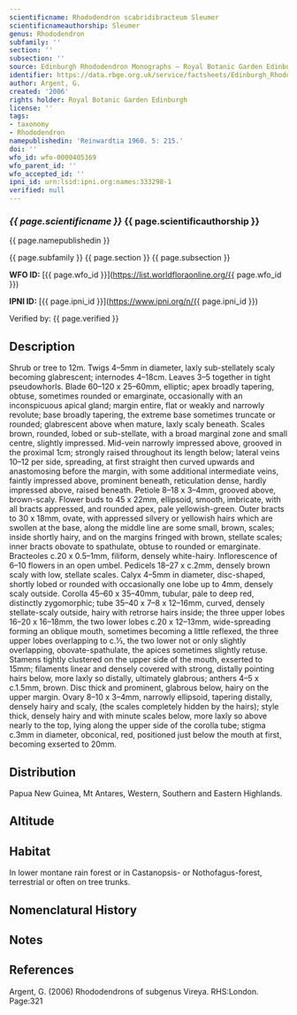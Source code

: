 ```yaml
---
scientificname: Rhododendron scabridibracteum Sleumer
scientificnameauthorship: Sleumer
genus: Rhododendron
subfamily: ''
section: ''
subsection: ''
source: Edinburgh Rhododendron Monographs – Royal Botanic Garden Edinburgh
identifier: https://data.rbge.org.uk/service/factsheets/Edinburgh_Rhododendron_Monographs.xhtml
author: Argent, G.
created: '2006'
rights holder: Royal Botanic Garden Edinburgh
license: ''
tags:
- taxonomy
- Rhododendron
namepublishedin: 'Reinwardtia 1960. 5: 215.'
doi: ''
wfo_id: wfo-0000405369
wfo_parent_id: ''
wfo_accepted_id: ''
ipni_id: urn:lsid:ipni.org:names:333298-1
verified: null
---
```

### _{{ page.scientificname }}_ {{ page.scientificauthorship }}
 {{ page.namepublishedin }}

{{ page.subfamily }} {{ page.section }} {{ page.subsection }}

**WFO ID:** [{{ page.wfo_id }}](https://list.worldfloraonline.org/{{ page.wfo_id }})

**IPNI ID:** [{{ page.ipni_id }}](https://www.ipni.org/n/{{ page.ipni_id }})

Verified by: {{ page.verified }}



## Description
Shrub or tree to 12m. Twigs 4–5mm in diameter, laxly sub-stellately scaly becoming glabrescent; internodes 4–18cm. Leaves 3–5 together in tight pseudowhorls. Blade 60–120 x 25–60mm, elliptic; apex broadly tapering, obtuse, sometimes rounded or emarginate, occasionally with an inconspicuous apical gland; margin entire, flat or weakly and narrowly revolute; base broadly tapering, the extreme base sometimes truncate or rounded; glabrescent above when mature, laxly scaly beneath. Scales brown, rounded, lobed or sub-stellate, with a broad marginal zone and small centre, slightly impressed. Mid-vein narrowly impressed above, grooved in the proximal 1cm; strongly raised throughout its length below; lateral veins 10–12 per side, spreading, at first straight then curved upwards and anastomosing before the margin, with some additional intermediate veins, faintly impressed above, prominent beneath, reticulation dense, hardly impressed above, raised beneath. Petiole 8–18 x 3–4mm, grooved above, brown-scaly. Flower buds to 45 x 22mm, ellipsoid, smooth, imbricate, with all bracts appressed, and rounded apex, pale yellowish-green. Outer bracts to 30 x 18mm, ovate, with appressed silvery or yellowish hairs which are swollen at the base, along the middle line are some small, brown, scales; inside shortly hairy, and on the margins fringed with brown, stellate scales; inner bracts obovate to spathulate, obtuse to rounded or emarginate. Bracteoles c.20 x 0.5–1mm, filiform, densely white-hairy. Inflorescence of 6–10 flowers in an open umbel. Pedicels 18–27 x c.2mm, densely brown scaly with low, stellate scales. Calyx 4–5mm in diameter, disc-shaped, shortly lobed or rounded with occasionally one lobe up to 4mm, densely scaly outside. Corolla 45–60 x 35–40mm, tubular, pale to deep red, distinctly zygomorphic; tube 35–40 x 7–8 x 12–16mm, curved, densely stellate-scaly outside, hairy with retrorse hairs inside; the three upper lobes 16–20 x 16–18mm, the two lower lobes c.20 x 12–13mm, wide-spreading forming an oblique mouth, sometimes becoming a little reflexed, the three upper lobes overlapping to c.1⁄3, the two lower not or only slightly overlapping, obovate-spathulate, the apices sometimes slightly retuse. Stamens tightly clustered on the upper side of the mouth, exserted to 15mm; filaments linear and densely covered with strong, distally pointing hairs below, more laxly so distally, ultimately glabrous; anthers 4–5 x c.1.5mm, brown. Disc thick and prominent, glabrous below, hairy on the upper margin. Ovary 8–10 x 3–4mm, narrowly ellipsoid, tapering distally, densely hairy and scaly, (the scales completely hidden by the hairs); style thick, densely hairy and with minute scales below, more laxly so above nearly to the top, lying along the upper side of the corolla tube; stigma c.3mm in diameter, obconical, red, positioned just below the mouth at first, becoming exserted to 20mm.

## Distribution
Papua New Guinea, Mt Antares, Western, Southern and Eastern Highlands.

## Altitude


## Habitat
In lower montane rain forest or in Castanopsis- or Nothofagus-forest, terrestrial or often on tree trunks.

## Nomenclatural History

                       
## Notes


## References

Argent, G. (2006) Rhododendrons of subgenus Vireya. RHS:London. Page:321
